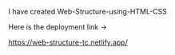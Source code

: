 I have created  Web-Structure-using-HTML-CSS 

Here is the deployment link ->

https://web-structure-tc.netlify.app/
